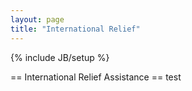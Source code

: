 ```yaml
---
layout: page
title: "International Relief"
---
```

{% include JB/setup %}

== International Relief Assistance ==
test